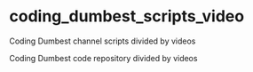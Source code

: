 # coding_dumbest_scripts_video
 Coding Dumbest channel scripts divided by videos

Coding Dumbest code repository divided by videos
